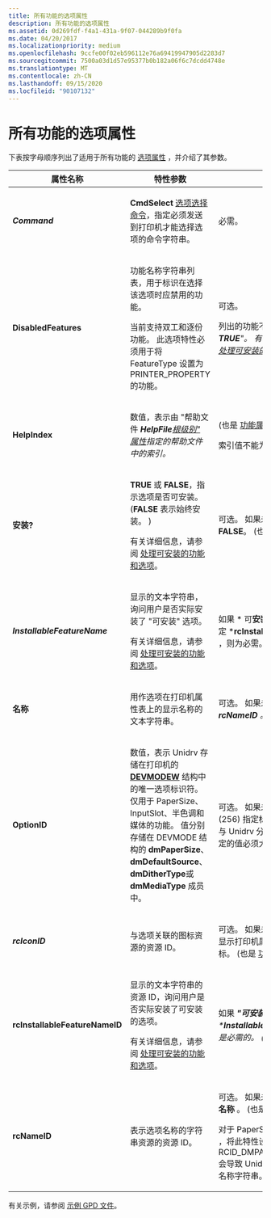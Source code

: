 ```yaml
---
title: 所有功能的选项属性
description: 所有功能的选项属性
ms.assetid: 0d269fdf-f4a1-431a-9f07-044289b9f0fa
ms.date: 04/20/2017
ms.localizationpriority: medium
ms.openlocfilehash: 9ccfe00f02eb596112e76a69419947905d2283d7
ms.sourcegitcommit: 7500a03d1d57e95377b0b182a06f6c7dcdd4748e
ms.translationtype: MT
ms.contentlocale: zh-CN
ms.lasthandoff: 09/15/2020
ms.locfileid: "90107132"
---
```

# <a name="option-attributes-for-all-features"></a>所有功能的选项属性





下表按字母顺序列出了适用于所有功能的 [选项属性](option-attributes.md) ，并介绍了其参数。

<table>
<colgroup>
<col width="33%" />
<col width="33%" />
<col width="33%" />
</colgroup>
<thead>
<tr class="header">
<th>属性名称</th>
<th>特性参数</th>
<th>注释</th>
</tr>
</thead>
<tbody>
<tr class="odd">
<td><p><em><strong>Command</strong></p></td>
<td><p><strong>CmdSelect</strong> <a href="option-selection-command.md" data-raw-source="[option selection command](option-selection-command.md)">选项选择命令</a>，指定必须发送到打印机才能选择选项的命令字符串。</p></td>
<td><p>必需。</p></td>
</tr>
<tr class="even">
<td><p></em><strong>DisabledFeatures</strong></p></td>
<td><p>功能名称字符串列表，用于标识在选择该选项时应禁用的功能。</p>
<p>当前支持双工和逐份功能。 此选项特性必须用于将 FeatureType 设置为 PRINTER_PROPERTY 的功能。</p></td>
<td><p>可选。</p>
<p>列出的功能不能 <em> <strong>"可安装"</strong>设置为 " <strong>TRUE</strong>"。 有关详细信息，请参阅 <a href="handling-installable-features-and-options.md" data-raw-source="[Handling Installable Features and Options](handling-installable-features-and-options.md)">处理可安装的功能和选项</a>。</p></td>
</tr>
<tr class="odd">
<td><p></em><strong>HelpIndex</strong></p></td>
<td><p>数值，表示由 "帮助文件 <em> <strong>HelpFile</strong><a href="root-level-only-attributes.md" data-raw-source="[root-level-only attribute](root-level-only-attributes.md)">根级别" 属性</a>指定的帮助文件中的索引。</p></td>
<td><p> (也是 <a href="feature-attributes.md" data-raw-source="[feature attribute](feature-attributes.md)">功能属性</a>。 ) </p>
<p>索引值不能为零或-1。</p></td>
</tr>
<tr class="even">
<td><p></em><strong>安装?</strong></p></td>
<td><p><strong>TRUE</strong> 或 <strong>FALSE</strong>，指示选项是否可安装。  (<strong>FALSE</strong> 表示始终安装。 ) </p>
<p>有关详细信息，请参阅 <a href="handling-installable-features-and-options.md" data-raw-source="[Handling Installable Features and Options](handling-installable-features-and-options.md)">处理可安装的功能和选项</a>。</p></td>
<td><p>可选。 如果未指定，则默认值为 <strong>FALSE</strong>。  (也是 <a href="feature-attributes.md" data-raw-source="[feature attribute](feature-attributes.md)">功能属性</a>。 ) </p></td>
</tr>
<tr class="odd">
<td><p><em><strong>InstallableFeatureName</strong></p></td>
<td><p>显示的文本字符串，询问用户是否实际安装了 "可安装" 选项。</p>
<p>有关详细信息，请参阅 <a href="handling-installable-features-and-options.md" data-raw-source="[Handling Installable Features and Options](handling-installable-features-and-options.md)">处理可安装的功能和选项</a>。</p></td>
<td><p>如果 * 可<strong>安装？</strong> 为 <strong>TRUE</strong> 且未指定 *<strong>rcInstallableFeatureNameID</strong> ，则为必需。  (也是 <a href="feature-attributes.md" data-raw-source="[feature attribute](feature-attributes.md)">功能属性</a>。 ) </p></td>
</tr>
<tr class="even">
<td><p></em><strong>名称</strong></p></td>
<td><p>用作选项在打印机属性表上的显示名称的文本字符串。</p></td>
<td><p>可选。 如果未指定，则 <em> 必须指定<strong>rcNameID</strong> 。  (也是 <a href="feature-attributes.md" data-raw-source="[feature attribute](feature-attributes.md)">功能属性</a>。 ) </p></td>
</tr>
<tr class="odd">
<td><p></em><strong>OptionID</strong></p></td>
<td><p>数值，表示 Unidrv 存储在打印机的 <a href="/windows/win32/api/wingdi/ns-wingdi-devmodew" data-raw-source="[&lt;strong&gt;DEVMODEW&lt;/strong&gt;](/windows/win32/api/wingdi/ns-wingdi-devmodew)"><strong>DEVMODEW</strong></a> 结构中的唯一选项标识符。 仅用于 PaperSize、InputSlot、半色调和媒体的功能。 值分别存储在 DEVMODE 结构的 <strong>dmPaperSize</strong>、 <strong>dmDefaultSource</strong>、 <strong>dmDitherType</strong>或 <strong>dmMediaType</strong> 成员中。</p></td>
<td><p>可选。 如果未指定，Unidrv 将 (256) 指定标识符值 &gt; 。 若要避免与 Unidrv 分配的标识符冲突，指定的值必须大于512。</p></td>
</tr>
<tr class="even">
<td><p><em><strong>rcIconID</strong></p></td>
<td><p>与选项关联的图标资源的资源 ID。</p></td>
<td><p>可选。 如果未指定，则 Unidrv 不显示打印机属性表上的选项的图标。  (也是 <a href="feature-attributes.md" data-raw-source="[feature attribute](feature-attributes.md)">功能属性</a>。 ) </p></td>
</tr>
<tr class="odd">
<td><p></em><strong>rcInstallableFeatureNameID</strong></p></td>
<td><p>显示的文本字符串的资源 ID，询问用户是否实际安装了可安装的选项。</p>
<p>有关详细信息，请参阅 <a href="handling-installable-features-and-options.md" data-raw-source="[Handling Installable Features and Options](handling-installable-features-and-options.md)">处理可安装的功能和选项</a>。</p></td>
<td><p>如果 <em> <strong>"可安装"</strong>为<strong>TRUE</strong>且未指定 *<strong>InstallableFeatureName</strong> ，则是必需的。  (也是 <a href="feature-attributes.md" data-raw-source="[feature attribute](feature-attributes.md)">功能属性</a>。 ) </p></td>
</tr>
<tr class="even">
<td><p></em><strong>rcNameID</strong></p></td>
<td><p>表示选项名称的字符串资源的资源 ID。</p></td>
<td><p>可选。 如果未指定，则必须指定 *<strong>名称</strong> 。  (也是 <a href="feature-attributes.md" data-raw-source="[feature attribute](feature-attributes.md)">功能属性</a>。 ) </p>
<p>对于 PaperSize 功能的 <a href="standard-options.md" data-raw-source="[standard options](standard-options.md)">标准选项</a> ，将此特性设置为 RCID_DMPAPER_SYSTEM_NAME 会导致 Unidrv 使用预定义的选项名称字符串。</p></td>
</tr>
</tbody>
</table>

 

有关示例，请参阅 [示例 GPD 文件](sample-gpd-files.md)。

